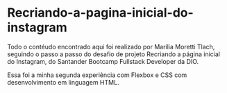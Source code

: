 # Recriando-a-pagina-inicial-do-instagram

Todo o contéudo encontrado aqui foi realizado por Marília Moretti Tlach, seguindo o passo a passo do desafio de projeto Recriando a página inicial
do Instagram, do Santander Bootcamp Fullstack Developer da DIO.

Essa foi a minha segunda experiência com Flexbox e CSS com desenvolvimento em linguagem HTML.


